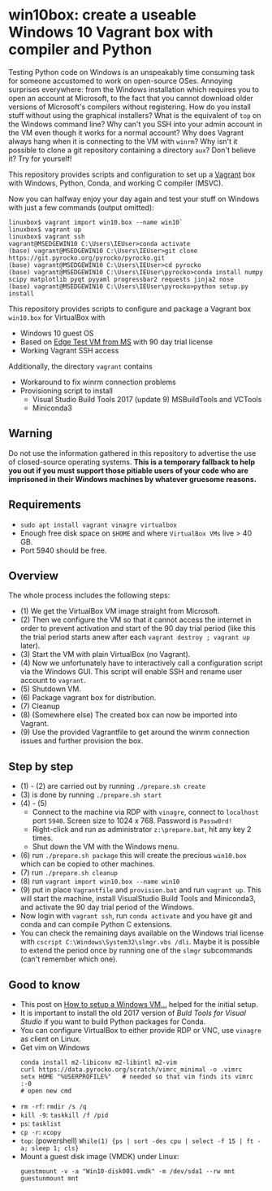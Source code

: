 # win10box: create a useable Windows 10 Vagrant box with compiler and Python

Testing Python code on Windows is an unspeakably time consuming task for
someone accustomed to work on open-source OSes. Annoying surprises everywhere:
from the Windows installation which requires you to open an account at
Microsoft, to the fact that you cannot download older versions of Microsoft's
compilers without registering. How do you install stuff without using the
graphical installers? What is the equivalent of `top` on the Windows command
line? Why can't you SSH into your admin account in the VM even though it works
for a normal account? Why does Vagrant always hang when it is connecting to the
VM with `winrm`? Why isn't it possible to clone a git repository containing a
directory `aux`? Don't believe it? Try for yourself!

This repository provides scripts and configuration to set up a
[Vagrant](https://www.vagrantup.com/) box with Windows, Python, Conda, and
working C compiler (MSVC).

Now you can halfway enjoy your day again and test your stuff on Windows with
just a few commands (output omitted):

```
linuxbox$ vagrant import win10.box --name win10`
linuxbox$ vagrant up
linuxbox$ vagrant ssh
vagrant@MSEDGEWIN10 C:\Users\IEUser>conda activate
(base) vagrant@MSEDGEWIN10 C:\Users\IEUser>git clone https://git.pyrocko.org/pyrocko/pyrocko.git
(base) vagrant@MSEDGEWIN10 C:\Users\IEUser>cd pyrocko
(base) vagrant@MSEDGEWIN10 C:\Users\IEUser\pyrocko>conda install numpy scipy matplotlib pyqt pyyaml progressbar2 requests jinja2 nose
(base) vagrant@MSEDGEWIN10 C:\Users\IEUser\pyrocko>python setup.py install
```

This repository provides scripts to configure and package a Vagrant box
`win10.box` for VirtualBox with

- Windows 10 guest OS
- Based on [Edge Test VM from MS](https://developer.microsoft.com/en-us/microsoft-edge/tools/vms/) with 90 day trial license
- Working Vagrant SSH access

Additionally, the directory `vagrant` contains

- Workaround to fix winrm connection problems
- Provisioning script to install
  - Visual Studio Build Tools 2017 (update 9) MSBuildTools and VCTools
  - Miniconda3

## Warning

Do not use the information gathered in this repository to advertise the use of
closed-source operating systems. **This is a temporary fallback to help you out
if you must support those pitiable users of your code who are imprisoned in
their Windows machines by whatever gruesome reasons.**

## Requirements

- `sudo apt install vagrant vinagre virtualbox`
- Enough free disk space on `$HOME` and where `VirtualBox VMs` live > 40 GB.
- Port 5940 should be free.

## Overview

The whole process includes the following steps:

- (1) We get the VirtualBox VM image straight from Microsoft.
- (2) Then we configure the VM so that it cannot access the internet in order
  to prevent activation and start of the 90 day trial period (like this the
  trial period starts anew after each `vagrant destroy ; vagrant up` later).
- (3) Start the VM with plain VirtualBox (no Vagrant).
- (4) Now we unfortunately have to interactively call a configuration script
  via the Windows GUI. This script will enable SSH and rename user account to
  `vagrant`.
- (5) Shutdown VM.
- (6) Package vagrant box for distribution.
- (7) Cleanup
- (8) (Somewhere else) The created box can now be imported into Vagrant.
- (9) Use the provided Vagrantfile to get around the winrm connection issues
  and further provision the box.

## Step by step

- (1) - (2) are carried out by running `./prepare.sh create`
- (3) is done by running `./prepare.sh start`
- (4) - (5)
  - Connect to the machine via RDP with `vinagre`, connect to `localhost` port
    `5940`. Screen size to 1024 x 768. Password is `Passw0rd!`
  - Right-click and run as administrator `z:\prepare.bat`, hit any key 2 times.
  - Shut down the VM with the Windows menu.
- (6) run `./prepare.sh package` this will create the precious `win10.box`
  which can be copied to other machines.
- (7) run `./prepare.sh cleanup`
- (8) run `vagrant import win10.box --name win10`
- (9) put in place `Vagrantfile` and `provision.bat` and run `vagrant up`. This
  will start the machine, install VisualStudio Build Tools and Miniconda3, and
  activate the 90 day trial period of the Windows.
- Now login with `vagrant ssh`, run `conda activate` and you have git and conda
  and can compile Python C extensions.
- You can check the remaining days available on the Windows trial license with
  `cscript C:\Windows\System32\slmgr.vbs /dli`. Maybe it is possible to extend
  the period once by running one of the `slmgr` subcommands (can't remember
  which one).

## Good to know

- This post on [How to setup a Windows VM...](https://beenje.github.io/blog/posts/how-to-setup-a-windows-vm-to-build-conda-packages)
  helped for the initial setup.
- It is important to install the old 2017 version of *Buld Tools for Visual
  Studio* if you want to build Python packages for Conda.
- You can configure VirtualBox to either provide RDP or VNC, use `vinagre` as
  client on Linux.
- Get vim on Windows
  ```
  conda install m2-libiconv m2-libintl m2-vim
  curl https://data.pyrocko.org/scratch/vimrc_minimal -o .vimrc
  setx HOME "%USERPROFILE%"   # needed so that vim finds its vimrc :-0
  # open new cmd
  ```
- `rm -rf`: `rmdir /s /q`
- `kill -9`: `taskkill /f /pid`
- `ps`: `tasklist`
- `cp -r`: `xcopy`
- `top`: (powershell) `While(1) {ps | sort -des cpu | select -f 15 | ft -a; sleep 1; cls}`
- Mount a guest disk image (VMDK) under Linux:
  ```
  guestmount -v -a "Win10-disk001.vmdk" -m /dev/sda1 --rw mnt
  guestunmount mnt
  ```

